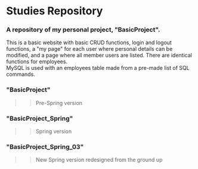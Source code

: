 # Studies Repository
### A repository of my personal project, "BasicProject". <br/>
This is a basic website with basic CRUD functions, login and logout functions, a "my page" for each user where personal details can be modified, and a page where all member users are listed. There are identical functions for employees. <br>
MySQL is used with an employees table made from a pre-made list of SQL commands.

### "BasicProject"
>> Pre-Spring version
### "BasicProject_Spring"
>> Spring version
### "BasicProject_Spring_03"
>> New Spring version redesigned from the ground up
